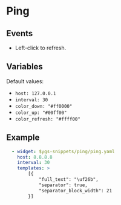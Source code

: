 # Ping

## Events

- Left-click to refresh.

## Variables
Default values:
  - `host: 127.0.0.1`
  - `interval: 30`
  - `color_down: "#ff0000"`
  - `color_up: "#00ff00"`
  - `color_refresh: "#ffff00"`

## Example
```yml
  - widget: $ygs-snippets/ping/ping.yaml
    host: 8.8.8.8
    interval: 30
    templates: >
        [{
            "full_text": "\uf26b",
            "separator": true,
            "separator_block_width": 21
        }]
```
